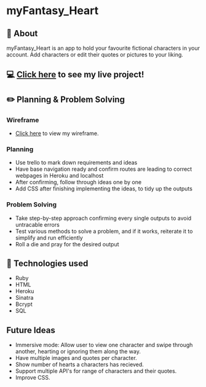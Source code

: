 # myFantasy_Heart

## :page_facing_up: About
myFantasy_Heart is an app to hold your favourite fictional characters in your account. Add characters or edit their quotes or pictures to your liking.

## :computer: [Click here](https://sleepy-oasis-53533.herokuapp.com/) to see my live project!


## :pencil2: Planning & Problem Solving
### Wireframe 
- [Click here](https://wireframe.cc/R8RCv4) to view my wireframe.

### Planning
- Use trello to mark down requirements and ideas
- Have base navigation ready and confirm routes are leading to correct webpages in Heroku and localhost
- After confirming, follow through ideas one by one
- Add CSS after finishing implementing the ideas, to tidy up the outputs

### Problem Solving
- Take step-by-step approach confirming every single outputs to avoid untracable errors
- Test various methods to solve a problem, and if it works, reiterate it to simplify and run efficiently
- Roll a die and pray for the desired output

## :rocket: Technologies used
- Ruby
- HTML
- Heroku
- Sinatra
- Bcrypt
- SQL

## Future Ideas
- Immersive mode: Allow user to view one character and swipe through another, hearting or ignoring them along the way.
- Have multiple images and quotes per character.
- Show number of hearts a characters has recieved.
- Support multiple API's for range of characters and their quotes.
- Improve CSS.

